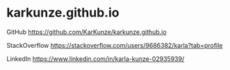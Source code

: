 # karkunze.github.io

GitHub
https://github.com/KarKunze/karkunze.github.io

StackOverflow
https://stackoverflow.com/users/9686382/karla?tab=profile

LinkedIn
https://www.linkedin.com/in/karla-kunze-02935939/
